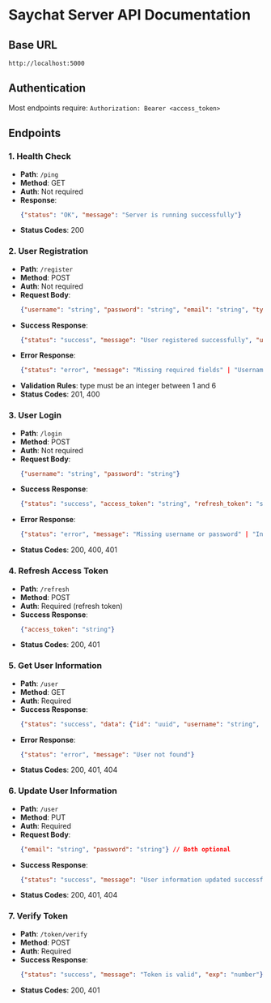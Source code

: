 # Saychat Server API Documentation

## Base URL
`http://localhost:5000`

## Authentication
Most endpoints require: `Authorization: Bearer <access_token>`

## Endpoints

### 1. Health Check
- **Path**: `/ping`
- **Method**: GET
- **Auth**: Not required
- **Response**:
  ```json
  {"status": "OK", "message": "Server is running successfully"}
  ```
- **Status Codes**: 200

### 2. User Registration
- **Path**: `/register`
- **Method**: POST
- **Auth**: Not required
- **Request Body**:
  ```json
  {"username": "string", "password": "string", "email": "string", "type": 1, "english_username": "string"}
  ```
- **Success Response**:
  ```json
  {"status": "success", "message": "User registered successfully", "user_id": "uuid"}
  ```
- **Error Response**:
  ```json
  {"status": "error", "message": "Missing required fields" | "Username already exists"}
  ```
- **Validation Rules**: type must be an integer between 1 and 6
- **Status Codes**: 201, 400

### 3. User Login
- **Path**: `/login`
- **Method**: POST
- **Auth**: Not required
- **Request Body**:
  ```json
  {"username": "string", "password": "string"}
  ```
- **Success Response**:
  ```json
  {"status": "success", "access_token": "string", "refresh_token": "string", "token_type": "bearer"}
  ```
- **Error Response**:
  ```json
  {"status": "error", "message": "Missing username or password" | "Invalid credentials"}
  ```
- **Status Codes**: 200, 400, 401

### 4. Refresh Access Token
- **Path**: `/refresh`
- **Method**: POST
- **Auth**: Required (refresh token)
- **Success Response**:
  ```json
  {"access_token": "string"}
  ```
- **Status Codes**: 200, 401

### 5. Get User Information
- **Path**: `/user`
- **Method**: GET
- **Auth**: Required
- **Success Response**:
  ```json
  {"status": "success", "data": {"id": "uuid", "username": "string", "email": "string", "type": 1, "english_username": "string", "is_banned": false, "unban_time": null, "created_at": "string"}}
  ```
- **Error Response**:
  ```json
  {"status": "error", "message": "User not found"}
  ```
- **Status Codes**: 200, 401, 404

### 6. Update User Information
- **Path**: `/user`
- **Method**: PUT
- **Auth**: Required
- **Request Body**:
  ```json
  {"email": "string", "password": "string"} // Both optional
  ```
- **Success Response**:
  ```json
  {"status": "success", "message": "User information updated successfully"}
  ```
- **Status Codes**: 200, 401, 404

### 7. Verify Token
- **Path**: `/token/verify`
- **Method**: POST
- **Auth**: Required
- **Success Response**:
  ```json
  {"status": "success", "message": "Token is valid", "exp": "number"}
  ```
- **Status Codes**: 200, 401